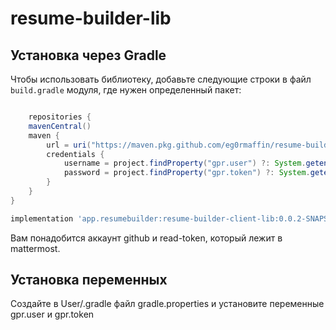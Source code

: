 # resume-builder-lib

## Установка через Gradle

Чтобы использовать библиотеку, добавьте следующие строки в файл `build.gradle` модуля, где нужен определенный пакет:

```gradle

    repositories {
    mavenCentral()
    maven {
        url = uri("https://maven.pkg.github.com/eg0rmaffin/resume-builder-client-lib")
        credentials {
            username = project.findProperty("gpr.user") ?: System.getenv("USERNAME")
            password = project.findProperty("gpr.token") ?: System.getenv("TOKEN")
        }
    }
}

implementation 'app.resumebuilder:resume-builder-client-lib:0.0.2-SNAPSHOT'


```

Вам понадобится аккаунт github и read-token, который лежит в mattermost. 


## Установка переменных

Создайте в User/.gradle файл gradle.properties и установите переменные gpr.user и gpr.token
